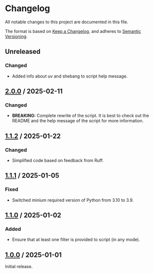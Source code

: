 # Changelog

All notable changes to this project are documented in this file.

The format is based on [Keep a Changelog](https://keepachangelog.com/en/1.1.0),
and adheres to [Semantic Versioning](https://semver.org/spec/v2.0.0).

## Unreleased

### Changed

- Added info about uv and shebang to script help message.

## [2.0.0](https://github.com/trallnag/filter-pre-commit-hooks/compare/v1.1.2...v2.0.0) / 2025-02-11

### Changed

- **BREAKING:** Complete rewrite of the script. It is best to check out the
  README and the help message of the script for more information.

## [1.1.2](https://github.com/trallnag/filter-pre-commit-hooks/compare/v1.1.1...v1.1.2) / 2025-01-22

### Changed

- Simplified code based on feedback from Ruff.

## [1.1.1](https://github.com/trallnag/filter-pre-commit-hooks/compare/v1.1.0...v1.1.1) / 2025-01-05

### Fixed

- Switched minium required version of Python from 3.10 to 3.9.

## [1.1.0](https://github.com/trallnag/filter-pre-commit-hooks/compare/v1.0.0...v1.1.0) / 2025-01-02

### Added

- Ensure that at least one filter is provided to script (in any mode).

## [1.0.0](https://github.com/trallnag/filter-pre-commit-hooks/compare/6014a859fec1b8842ea1dc573e096609e61ceecd...v1.0.0) / 2025-01-01

Initial release.
